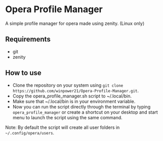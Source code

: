 # Opera Profile Manager

A simple profile manager for opera made using zenity. (Linux only)

## Requirements
- git
- zenity

## How to use
- Clone the repository on your system using `git clone https://github.com/winpower21/Opera-Profile-Manager.git`.
- Copy the opera_profile_manager.sh script to ~/.local/bin.
- Make sure that ~/.local/bin is in your environment variable.
- Now you can run the script directly through the terminal by typing `opera_profile_manager` or create a shortcut on your desktop and start menu to launch the script using the same command.

Note: By default the script will create all user folders in `~/.config/opera/users`.
